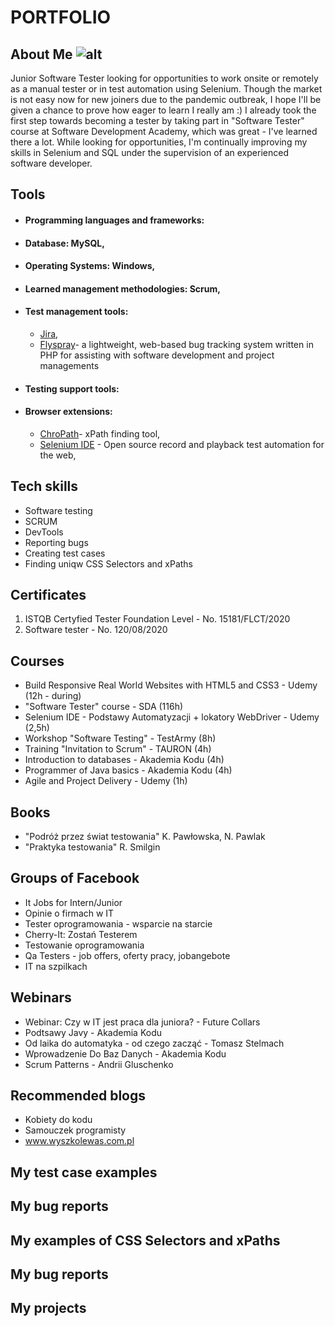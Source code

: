 # PORTFOLIO

## About Me ![alt](http://media-exp1.licdn.com/dms/image/C5635AQEZKtwn_zUJWw/profile-framedphoto-shrink_200_200/0/1604853542631?e=1606064400&v=beta&t=4AxcXPIZao5Bwt-rr5F79gKUD42Cs0RoDi0k_wad8To)
Junior Software Tester looking for opportunities to work onsite or remotely as a manual tester or in test automation using Selenium. Though the market is not easy now for new joiners due to the pandemic outbreak, I hope I'll be given a chance to prove how eager to learn I really am :) I already took the first step towards becoming a tester by taking part in "Software Tester" course at Software Development Academy, which was great - I've learned there a lot. While looking for opportunities, I'm continually improving my skills in Selenium and SQL under the supervision of an experienced software developer. 

## Tools

* #### Programming languages and frameworks:
* #### Database: MySQL, 
* #### Operating Systems: Windows,
* #### Learned management methodologies: Scrum, 
* #### Test management tools:
  * [Jira](https://www.atlassian.com/software/jira),
  * [Flyspray](http://www.flyspray.org)- a lightweight, web-based bug tracking system written in PHP for assisting with software development and project managements
* #### Testing support tools:
* #### Browser extensions:
  * [ChroPath](https://chrome.google.com/webstore/detail/chropath/ljngjbnaijcbncmcnjfhigebomdlkcjo)- xPath finding tool, 
  * [Selenium IDE](https://chrome.google.com/webstore/detail/selenium-ide/mooikfkahbdckldjjndioackbalphokd) - Open source record and playback test automation for the web,

## Tech skills

* Software testing
* SCRUM
* DevTools
* Reporting bugs
* Creating test cases
* Finding uniqw CSS Selectors and xPaths


## Certificates
1. ISTQB Certyfied Tester Foundation Level - No. 15181/FLCT/2020
2. Software tester - No. 120/08/2020

## Courses
* Build Responsive Real World Websites with HTML5 and CSS3 - Udemy (12h - during) 
* "Software Tester" course - SDA (116h)
* Selenium IDE - Podstawy Automatyzacji + lokatory WebDriver - Udemy (2,5h)
* Workshop "Software Testing" - TestArmy (8h)
* Training "Invitation to Scrum" - TAURON (4h)
* Introduction to databases - Akademia Kodu (4h)
* Programmer of Java basics - Akademia Kodu (4h)
* Agile and Project Delivery - Udemy (1h)

## Books
* "Podróż przez świat testowania" K. Pawłowska, N. Pawlak
* "Praktyka testowania" R. Smilgin

## Groups of Facebook
* It Jobs for Intern/Junior
* Opinie o firmach w IT
* Tester oprogramowania - wsparcie na starcie
* Cherry-It: Zostań Testerem
* Testowanie oprogramowania
* Qa Testers - job offers, oferty pracy, jobangebote
* IT na szpilkach
## Webinars
* Webinar: Czy w IT jest praca dla juniora? - Future Collars
* Podtsawy Javy - Akademia Kodu
* Od laika do automatyka - od czego zacząć - Tomasz Stelmach
* Wprowadzenie Do Baz Danych - Akademia Kodu
* Scrum Patterns - Andrii Gluschenko
## Recommended blogs
* Kobiety do kodu
* Samouczek programisty
* www.wyszkolewas.com.pl
## My test case examples

## My bug reports

## My examples of CSS Selectors and xPaths

## My bug reports

## My projects

